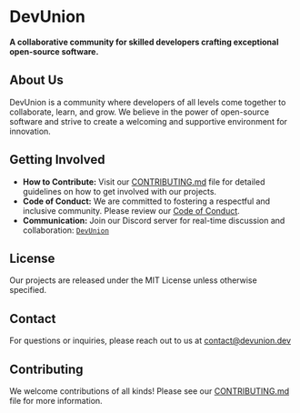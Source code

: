 # DevUnion


**A collaborative community for skilled developers crafting exceptional open-source software.**

## About Us

DevUnion is a community where developers of all levels come together to collaborate, learn, and grow. We believe in the power of open-source software and strive to create a welcoming and supportive environment for innovation.

## Getting Involved

* **How to Contribute:** Visit our [CONTRIBUTING.md](CONTRIBUTING.md) file for detailed guidelines on how to get involved with our projects. 
* **Code of Conduct:**  We are committed to fostering a respectful and inclusive community. Please review our [Code of Conduct](CODE_OF_CONDUCT.md).
* **Communication:** Join our Discord server for real-time discussion and collaboration: [`DevUnion`](https://discord.gg/8CxMJxFwGK)

## License

Our projects are released under the MIT License unless otherwise specified.  

## Contact

For questions or inquiries, please reach out to us at contact@devunion.dev

## Contributing

We welcome contributions of all kinds! Please see our [CONTRIBUTING.md](CONTRIBUTING.md) file for more information. 
